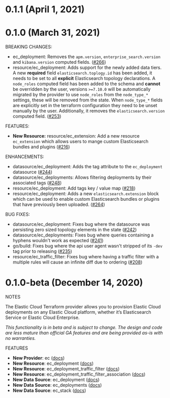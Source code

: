 # 0.1.1 (April 1, 2021)

# 0.1.0 (March 31, 2021)

BREAKING CHANGES:

* ec_deployment: Removes the `apm.version`, `enterprise_search.version` and `kibana.version` computed fields. ([#266](https://github.com/elastic/terraform-provider-ec/issues/266))
* resource/ec_deployment: Adds support for the newly added data tiers. A new **required** field `elasticsearch.toplogy.id` has been added, it needs to be set to all **explicit** Elasticsearch topology declarations. A `node_roles` computed field has been added to the schema and **cannot** be overridden by the user, versions `>=7.10.0` will be automatically migrated by the provider to use `node_roles` from the `node_type_*` settings, these will be removed from the state. When `node_type_*` fields are explicitly set in the terraform configuration they need to be unset manually by the user. Additionally, it removes the `elasticsearch.version` computed field. ([#253](https://github.com/elastic/terraform-provider-ec/issues/253))

FEATURES:

* **New Resource:** resource/ec_extension: Add a new resource `ec_extension` which allows users to mange custom Elasticsearch bundles and plugins ([#216](https://github.com/elastic/terraform-provider-ec/issues/216))

ENHANCEMENTS:

* datasource/ec_deployment: Adds the tag attribute to the `ec_deployment` datasource ([#244](https://github.com/elastic/terraform-provider-ec/issues/244))
* datasource/ec_deployments: Allows filtering deployments by their associated tags ([#248](https://github.com/elastic/terraform-provider-ec/issues/248))
* resource/ec_deployment: Add tags key / value map ([#218](https://github.com/elastic/terraform-provider-ec/issues/218))
* resource/ec_deployment: Adds a new `elasticsearch.extension` block which can be used to enable custom Elasticsearch bundles or plugins that have previously been uploaded. ([#264](https://github.com/elastic/terraform-provider-ec/issues/264))

BUG FIXES:

* datasource/ec_deployment: Fixes bug where the datasource was persisting zero sized topology elements in the state ([#242](https://github.com/elastic/terraform-provider-ec/issues/242))
* datasource/ec_deployments: Fixes bug where queries containing a hyphens wouldn't work as expected ([#241](https://github.com/elastic/terraform-provider-ec/issues/241))
* go/build: Fixes bug where the api user agent wasn't stripped of its `-dev` tag prior to releasing ([#235](https://github.com/elastic/terraform-provider-ec/issues/235))
* resource/ec_traffic_filter: Fixes bug where having a traffic filter with a multiple rules will cause an infinite diff due to ordering ([#208](https://github.com/elastic/terraform-provider-ec/issues/208))

# 0.1.0-beta (December 14, 2020)

NOTES

The Elastic Cloud Terraform provider allows you to provision Elastic Cloud deployments on any Elastic Cloud platform, whether it’s Elasticsearch Service or Elastic Cloud Enterprise.

_This functionality is in beta and is subject to change. The design and code are less mature than official GA features and are being provided as-is with no warranties._

FEATURES

* **New Provider**: ec ([docs](https://registry.terraform.io/providers/elastic/ec/0.1.0-beta/docs))
* **New Resource**: ec_deployment ([docs](https://registry.terraform.io/providers/elastic/ec/latest/docs/resources/ec_deployment))
* **New Resource**: ec_deployment_traffic_filter ([docs](https://registry.terraform.io/providers/elastic/ec/latest/docs/resources/ec_deployment_traffic_filter))
* **New Resource**: ec_deployment_traffic_filter_association ([docs](https://registry.terraform.io/providers/elastic/ec/latest/docs/resources/ec_deployment_traffic_filter_association))
* **New Data Source**: ec_deployment ([docs](https://registry.terraform.io/providers/elastic/ec/latest/docs/data-sources/ec_deployment))
* **New Data Source**: ec_deployments ([docs](https://registry.terraform.io/providers/elastic/ec/latest/docs/data-sources/ec_deployments))
* **New Data Source**: ec_stack ([docs](https://registry.terraform.io/providers/elastic/ec/latest/docs/data-sources/ec_stack))
